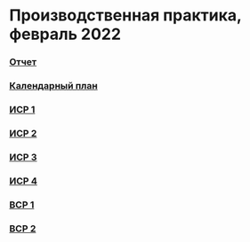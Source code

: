 # Производственная практика, февраль 2022

### [Отчет](https://github.com/DenisNyux/prcatice-dec-21/blob/main/%D0%9E%D1%82%D1%87%D0%B5%D1%82.pdf)

### [Календарный план](https://github.com/DenisNyux/prcatice-dec-21/blob/main/%D0%97%D0%B0%D0%B4%D0%B0%D0%BD%D0%B8%D1%8F.pdf)


### [ИСР 1](https://github.com/DenisNyux/prcatice-dec-21/blob/main/tasks/%D0%98%D0%A1%D0%A0%201.pdf)
### [ИСР 2](https://github.com/DenisNyux/prcatice-dec-21/blob/main/tasks/%D0%98%D0%A1%D0%A0%202.pdf)
### [ИСР 3](https://github.com/DenisNyux/prcatice-dec-21/blob/main/tasks/%D0%98%D0%A1%D0%A0%203.pdf)
### [ИСР 4](https://github.com/DenisNyux/prcatice-dec-21/blob/main/tasks/%D0%98%D0%A1%D0%A0%204.pdf)
### [ВСР 1](https://github.com/DenisNyux/prcatice-dec-21/blob/main/tasks/%D0%92%D0%A1%D0%A0%202.1.pdf)
### [ВСР 2](https://github.com/DenisNyux/prcatice-dec-21/blob/main/tasks/%D0%92%D0%A1%D0%A0%202.2.pdf)
